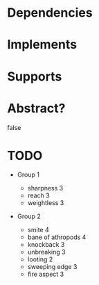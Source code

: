 # Dependencies

# Implements

# Supports

# Abstract?
false

# TODO

- Group 1
    * sharpness 3
    * reach 3
    * weightless 3

- Group 2
    * smite 4
    * bane of athropods 4
    * knockback 3
    * unbreaking 3
    * looting 2
    * sweeping edge 3
    * fire aspect 3